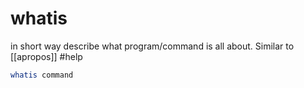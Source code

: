 # whatis
in short way describe what program/command is all about. Similar to [[apropos]] 
#help 

```bash
whatis command
```

